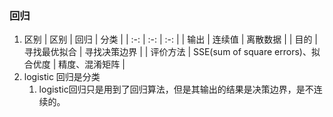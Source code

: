 ### 回归

1. 区别
| 区别 | 回归 | 分类 |
| :-: | :-: | :-: |
| 输出 | 连续值 | 离散数据 |
| 目的 | 寻找最优拟合 | 寻找决策边界 |
| 评价方法 | SSE(sum of square errors)、拟合优度 | 精度、混淆矩阵 |
1. logistic 回归是分类
    1. logistic回归只是用到了回归算法，但是其输出的结果是决策边界，是不连续的。